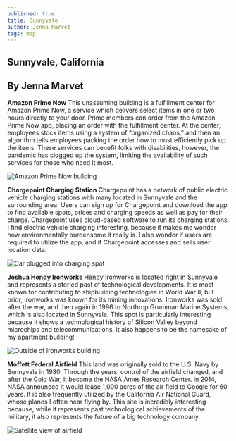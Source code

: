```yaml
---
published: true
title: Sunnyvale
author: Jenna Marvet
tags: map
---
```

## Sunnyvale, California
## By Jenna Marvet

**Amazon Prime Now**
This unassuming building is a fulfillment center for Amazon Prime Now, a service which delivers select items in one or two hours directly to your door. Prime members can order from the Amazon Prime Now app, placing an order with the fulfillment center. At the center, employees stock items using a system of “organized chaos,” and then an algorithm tells employees packing the order how to most efficiently pick up the items. These services can benefit folks with disabilities, however, the pandemic has clogged up the system, limiting the availability of such services for those who need it most.

![Amazon Prime Now building](https://cdn.businessyab.com/assets/uploads/0485d59ceded6f833f85d68aac9af3fb_-united-states-california-santa-clara-county-sunnyvale-commercial-street-222-amazon-prime-now.jpg)

**Chargepoint Charging Station**
Chargepoint has a network of public electric vehicle charging stations with many located in Sunnyvale and the surrounding area. Users can sign up for Chargepoint and download the app to find available spots, prices and charging speeds as well as pay for their charge. Chargepoint uses cloud-based software to run its charging stations. I find electric vehicle charging interesting, because it makes me wonder how environmentally burdensome it really is. I also wonder if users are required to utilize the app, and if Chargepoint accesses and sells user location data.

![Car plugged into charging spot](https://photos.plugshare.com/photos/166000.jpg)

**Joshua Hendy Ironworks**
Hendy Ironworks is located right in Sunnyvale and represents a storied past of technological developments. It is most known for contributing to shipbuilding technologies in World War II, but prior, Ironworks was known for its mining innovations. Ironworks was sold after the war, and then again in 1996 to Northrop Grumman Marine Systems, which is also located in Sunnyvale. This spot is particularly interesting because it shows a technological history of Silicon Valley beyond microchips and telecommunications. It also happens to be the namesake of my apartment building!

![Outside of Ironworks building](https://upload.wikimedia.org/wikipedia/commons/0/06/Joshua_Hendy_Iron_Works_museum.jpg)

**Moffett Federal Airfield**
This land was originally sold to the U.S. Navy by Sunnyvale in 1930. Through the years, control of the airfield changed, and after the Cold War, it became the NASA Ames Research Center. In 2014, NASA announced it would lease 1,000 acres of the air field to Google for 60 years. It is also frequently utilized by the California Air National Guard, whose planes I often hear flying by. This site is incredibly interesting because, while it represents past technological achievements of the military, it also represents the future of a big technology company.

![Satellite view of airfield](https://upload.wikimedia.org/wikipedia/commons/2/2e/Kluft-photo-Moffett-Federal-Airfield-Oct-2008-Img_1911.jpg)
